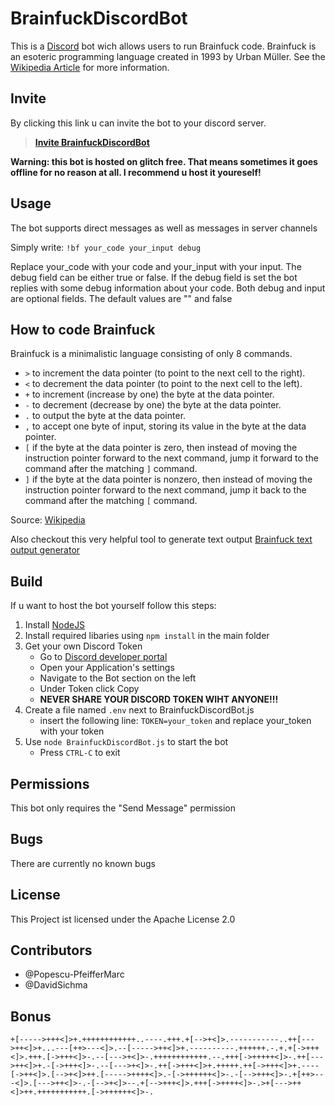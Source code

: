 # BrainfuckDiscordBot
This is a [Discord](https://discord.com/new) bot wich allows users to run Brainfuck code. Brainfuck is an esoteric programming language created in 1993 by Urban Müller.
See the [Wikipedia Article](https://en.wikipedia.org/wiki/Brainfuck) for more information.

## Invite
By clicking this link u can invite the bot to your discord server. 
> **[Invite BrainfuckDiscordBot](https://discord.com/api/oauth2/authorize?client_id=736655212130861157&permissions=2048&scope=bot)**

**Warning: this bot is hosted on glitch free. That means sometimes it goes offline for no reason at all. I recommend u host it youreself!**

## Usage
The bot supports direct messages as well as messages in server channels

Simply write: `!bf your_code your_input debug`

Replace your_code with your code and your_input with your input. The debug field can be either true or false. If the debug field is set the bot replies with some debug information about your code. Both debug and input are optional fields. The default values are "" and false

## How to code Brainfuck
Brainfuck is a minimalistic language consisting of only 8 commands.
- `>` to increment the data pointer (to point to the next cell to the right).
- `<` to decrement the data pointer (to point to the next cell to the left).
- `+` to increment (increase by one) the byte at the data pointer.
- `-` to decrement (decrease by one) the byte at the data pointer.
- `.` to output the byte at the data pointer.
- `,` to accept one byte of input, storing its value in the byte at the data pointer.
- `[` if the byte at the data pointer is zero, then instead of moving the instruction pointer forward to the next command, jump it forward to the command after the matching `]` command. 
- `]` if the byte at the data pointer is nonzero, then instead of moving the instruction pointer forward to the next command, jump it back to the command after the matching `[` command. 

Source: [Wikipedia](https://en.wikipedia.org/wiki/Brainfuck)

Also checkout this very helpful tool to generate text output [Brainfuck text output generator](https://copy.sh/brainfuck/text.html)

## Build
If u want to host the bot yourself follow this steps:
1. Install [NodeJS](https://nodejs.org/)
2. Install required libaries using `npm install` in the main folder
3. Get your own Discord Token
	- Go to [Discord developer portal](https://discord.com/developers/applications/)
	- Open your Application's settings
	- Navigate to the Bot section on the left
	- Under Token click Copy
	- **NEVER SHARE YOUR DISCORD TOKEN WIHT ANYONE!!!**
4. Create a file named `.env` next to BrainfuckDiscordBot.js
	- insert the following line: `TOKEN=your_token` and replace your_token with your token
5. Use `node BrainfuckDiscordBot.js` to start the bot
	- Press `CTRL-C` to exit

## Permissions
This bot only requires the "Send Message" permission

## Bugs
There are currently no known bugs

## License
This Project ist licensed under the Apache License 2.0

## Contributors
* @Popescu-PfeifferMarc
* @DavidSichma

## Bonus
`+[----->+++<]>+.++++++++++++..----.+++.+[-->+<]>.-----------..++[--->++<]>+...---[++>---<]>.--[----->++<]>+.----------.++++++.-.+.+[->+++<]>.+++.[->+++<]>-.--[--->+<]>-.++++++++++++.--.+++[->+++++<]>-.++[--->++<]>+.-[->+++<]>-.--[--->+<]>-.++[->+++<]>+.+++++.++[->+++<]>+.----[->++<]>.[-->+<]>++.[----->++++<]>.-[->++++++<]>-.-[-->+++<]>-.+[++>---<]>.[--->++<]>-.-[-->+<]>--.+[-->+++<]>.+++[->++++<]>-.>+[--->++<]>++.+++++++++++.[->++++++<]>-.`
